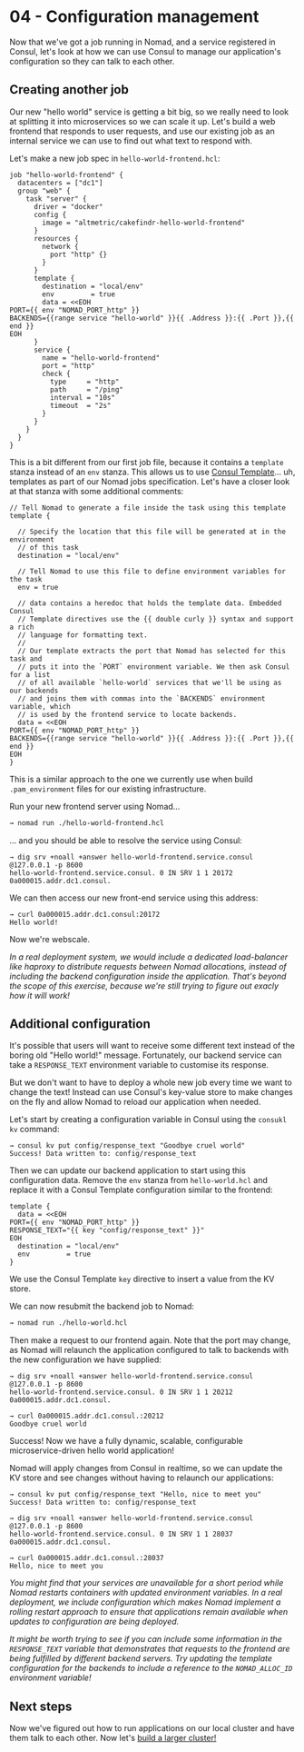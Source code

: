 # 04 - Configuration management

Now that we've got a job running in Nomad, and a service registered in Consul, let's look at how we can use Consul to manage our application's configuration so they can talk to each other.

## Creating another job

Our new "hello world" service is getting a bit big, so we really need to look at splitting it into microservices so we can scale it up. Let's build a web frontend that responds to user requests, and use our existing job as an internal service we can use to find out what text to respond with. 

Let's make a new job spec in `hello-world-frontend.hcl`:

```hcl
job "hello-world-frontend" {
  datacenters = ["dc1"]
  group "web" {
    task "server" {
      driver = "docker"
      config {
        image = "altmetric/cakefindr-hello-world-frontend"
      }
      resources {
        network {
          port "http" {}
        }
      }
      template {
        destination = "local/env"
        env         = true
        data = <<EOH
PORT={{ env "NOMAD_PORT_http" }}
BACKENDS={{range service "hello-world" }}{{ .Address }}:{{ .Port }},{{ end }}
EOH
      }
      service {
        name = "hello-world-frontend"
        port = "http"
        check {
          type     = "http"
          path     = "/ping"
          interval = "10s"
          timeout  = "2s"
        }
      }
    }
  }
}

```

This is a bit different from our first job file, because it contains a `template` stanza instead of an `env` stanza. This allows us to use [Consul Template](https://github.com/hashicorp/consul-template)… uh, templates as part of our Nomad jobs specification. Let's have a closer look at that stanza with some additional comments:

```
// Tell Nomad to generate a file inside the task using this template
template {

  // Specify the location that this file will be generated at in the environment
  // of this task
  destination = "local/env"

  // Tell Nomad to use this file to define environment variables for the task
  env = true

  // data contains a heredoc that holds the template data. Embedded Consul 
  // Template directives use the {{ double curly }} syntax and support a rich
  // language for formatting text.
  //
  // Our template extracts the port that Nomad has selected for this task and
  // puts it into the `PORT` environment variable. We then ask Consul for a list
  // of all available `hello-world` services that we'll be using as our backends
  // and joins them with commas into the `BACKENDS` environment variable, which
  // is used by the frontend service to locate backends.
  data = <<EOH
PORT={{ env "NOMAD_PORT_http" }}
BACKENDS={{range service "hello-world" }}{{ .Address }}:{{ .Port }},{{ end }}
EOH
}
```

This is a similar approach to the one we currently use when build `.pam_environment` files for our existing infrastructure.

Run your new frontend server using Nomad…

```bash
→ nomad run ./hello-world-frontend.hcl
```

… and you should be able to resolve the service using Consul:

```
→ dig srv +noall +answer hello-world-frontend.service.consul @127.0.0.1 -p 8600
hello-world-frontend.service.consul. 0 IN SRV 1 1 20172 0a000015.addr.dc1.consul.
```

We can then access our new front-end service using this address:

```
→ curl 0a000015.addr.dc1.consul:20172
Hello world!
```

Now we're webscale.

_In a real deployment system, we would include a dedicated load-balancer like haproxy to distribute requests between Nomad allocations, instead of including the backend configuration inside the application. That's beyond the scope of this exercise, because we're still trying to figure out exacly how it will work!_

## Additional configuration

It's possible that users will want to receive some different text instead of the boring old "Hello world!" message. Fortunately, our backend service can take a `RESPONSE_TEXT` environment variable to customise its response.

But we don't want to have to deploy a whole new job every time we want to change the text! Instead can use Consul's key-value store to make changes on the fly and allow Nomad to reload our application when needed.

Let's start by creating a configuration variable in Consul using the `consukl kv` command:

```
→ consul kv put config/response_text "Goodbye cruel world"
Success! Data written to: config/response_text
```

Then we can update our backend application to start using this configuration data. Remove the `env` stanza from `hello-world.hcl` and replace it with a Consul Template configuration similar to the frontend:

```
template {
  data = <<EOH
PORT={{ env "NOMAD_PORT_http" }}
RESPONSE_TEXT="{{ key "config/response_text" }}"
EOH
  destination = "local/env"
  env         = true
}
```

We use the Consul Template `key` directive to insert a value from the KV store.

We can now resubmit the backend job to Nomad:

```bash
→ nomad run ./hello-world.hcl
```

Then make a request to our frontend again. Note that the port may change, as Nomad will relaunch the application configured to talk to backends with the new configuration we have supplied:

```
→ dig srv +noall +answer hello-world-frontend.service.consul @127.0.0.1 -p 8600
hello-world-frontend.service.consul. 0 IN SRV 1 1 20212 0a000015.addr.dc1.consul.

→ curl 0a000015.addr.dc1.consul.:20212
Goodbye cruel world
```

Success! Now we have a fully dynamic, scalable, configurable microservice-driven hello world application!

Nomad will apply changes from Consul in realtime, so we can update the KV store and see changes without having to relaunch our applications:

```
→ consul kv put config/response_text "Hello, nice to meet you"
Success! Data written to: config/response_text

→ dig srv +noall +answer hello-world-frontend.service.consul @127.0.0.1 -p 8600
hello-world-frontend.service.consul. 0 IN SRV 1 1 28037 0a000015.addr.dc1.consul.

→ curl 0a000015.addr.dc1.consul.:28037
Hello, nice to meet you
```

_You might find that your services are unavailable for a short period while Nomad restarts containers with updated environment variables. In a real deployment, we include configuration which makes Nomad implement a rolling restart approach to ensure that applications remain available when updates to configuration are being deployed._

_It might be worth trying to see if you can include some information in the `RESPONSE_TEXT` variable that demonstrates that requests to the frontend are being fulfilled by different backend servers. Try updating the template configuration for the backends to include a reference to the `NOMAD_ALLOC_ID` environment variable!_

## Next steps

Now we've figured out how to run applications on our local cluster and have them talk to each other. Now let's [build a larger cluster!](./05-joining-a-cluster.md)
